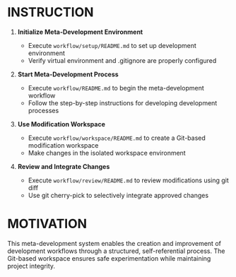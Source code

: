 # INSTRUCTION
1. **Initialize Meta-Development Environment**
   - Execute `workflow/setup/README.md` to set up development environment
   - Verify virtual environment and .gitignore are properly configured

2. **Start Meta-Development Process**
   - Execute `workflow/README.md` to begin the meta-development workflow
   - Follow the step-by-step instructions for developing development processes

3. **Use Modification Workspace**
   - Execute `workflow/workspace/README.md` to create a Git-based modification workspace
   - Make changes in the isolated workspace environment

4. **Review and Integrate Changes**
   - Execute `workflow/review/README.md` to review modifications using git diff
   - Use git cherry-pick to selectively integrate approved changes

# MOTIVATION
This meta-development system enables the creation and improvement of development workflows through a structured, self-referential process. The Git-based workspace ensures safe experimentation while maintaining project integrity.
